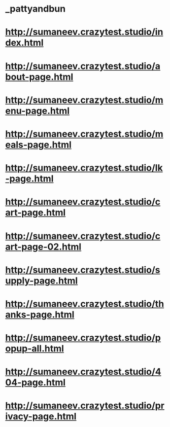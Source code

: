 # _pattyandbun
# http://sumaneev.crazytest.studio/index.html

# http://sumaneev.crazytest.studio/about-page.html
# http://sumaneev.crazytest.studio/menu-page.html
# http://sumaneev.crazytest.studio/meals-page.html
# http://sumaneev.crazytest.studio/lk-page.html
# http://sumaneev.crazytest.studio/cart-page.html
# http://sumaneev.crazytest.studio/cart-page-02.html
# http://sumaneev.crazytest.studio/supply-page.html
# http://sumaneev.crazytest.studio/thanks-page.html
# http://sumaneev.crazytest.studio/popup-all.html

# http://sumaneev.crazytest.studio/404-page.html
# http://sumaneev.crazytest.studio/privacy-page.html